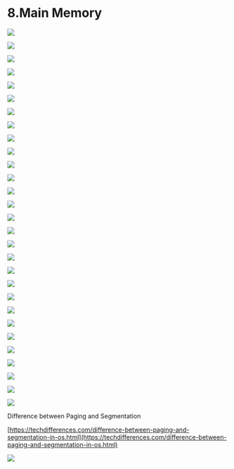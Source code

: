 # 8.Main Memory

![](../.gitbook/assets/image%20%2892%29.png)

![](../.gitbook/assets/image%20%28133%29.png)

![](../.gitbook/assets/image%20%2876%29.png)

![](../.gitbook/assets/image%20%28139%29.png)

![](../.gitbook/assets/image%20%28108%29.png)

![](../.gitbook/assets/image%20%2852%29.png)

![](../.gitbook/assets/image%20%28106%29.png)

![](../.gitbook/assets/image%20%2836%29.png)

![](../.gitbook/assets/image%20%28118%29.png)

![](../.gitbook/assets/image%20%2874%29.png)

![](../.gitbook/assets/image%20%2842%29.png)

![](../.gitbook/assets/image%20%28137%29.png)

![](../.gitbook/assets/image%20%2840%29.png)

![](../.gitbook/assets/image%20%28120%29.png)

![](../.gitbook/assets/image%20%28173%29.png)

![](../.gitbook/assets/image%20%28132%29.png)

![](../.gitbook/assets/image%20%2899%29.png)

![](../.gitbook/assets/image%20%2812%29.png)

![](../.gitbook/assets/image%20%28150%29.png)

![](../.gitbook/assets/image%20%2847%29.png)

![](../.gitbook/assets/image%20%28122%29.png)

![](../.gitbook/assets/image%20%2829%29.png)

![](../.gitbook/assets/image%20%286%29.png)

![](../.gitbook/assets/image%20%28113%29.png)



![](../.gitbook/assets/image%20%2837%29.png)

![](../.gitbook/assets/image%20%28127%29.png)

![](../.gitbook/assets/image%20%28148%29.png)



![](../.gitbook/assets/image%20%2819%29.png)



![](../.gitbook/assets/image%20%28126%29.png)



Difference between Paging and Segmentation 

[https://techdifferences.com/difference-between-paging-and-segmentation-in-os.html](https://techdifferences.com/difference-between-paging-and-segmentation-in-os.html)

![](../.gitbook/assets/image%20%2885%29.png)















